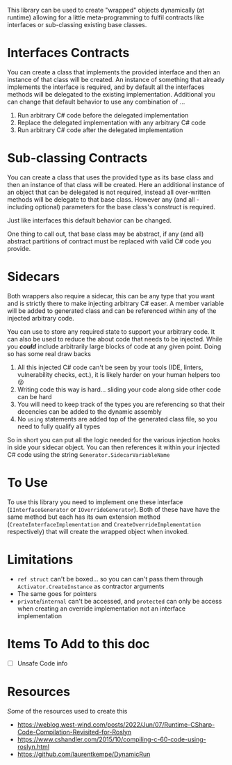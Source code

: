 This library can be used to create "wrapped" objects dynamically (at runtime) allowing for a little meta-programming to fulfil contracts like
interfaces or sub-classing existing base classes.

# Interfaces Contracts

You can create a class that implements the provided interface and then an instance of that class will be created.  An instance of something that
already implements the interface is required, and by default all the interfaces methods will be delegated to the existing implementation.
Additional you can change that default behavior to use any combination of ...
1. Run arbitrary C# code before the delegated implementation
1. Replace the delegated implementation with any arbitrary C# code
1. Run arbitrary C# code after the delegated implementation

# Sub-classing Contracts

You can create a class that uses the provided type as its base class and then an instance of that class will be created.  Here an additional instance
of an object that can be delegated is not required, instead all over-written methods will be delegate to that base class.  However any (and all -
including optional) parameters for the base class's construct is required.

Just like interfaces this default behavior can be changed.

One thing to call out, that base class may be abstract, if any (and all) abstract partitions of contract must be replaced with valid C# code you
provide.

# Sidecars

Both wrappers also require a sidecar, this can be any type that you want and is strictly there to make injecting arbitrary C# easer.  A member
variable will be added to generated class and can be referenced within any of the injected arbitrary code.

You can use to store any required state to support your arbitrary code.  It can also be used to reduce the about code that needs to be injected.
While you **_could_** include arbitrarily large blocks of code at any given point.  Doing so has some real draw backs
1. All this injected C# code can't be seen by your tools (IDE, linters, vulnerability checks, ect.), it is likely harder on your human helpers too 😜
1. Writing code this way is hard... sliding your code along side other code can be hard
1. You will need to keep track of the types you are referencing so that their decencies can be added to the dynamic assembly
1. No `using` statements are added top of the generated class file, so you need to fully qualify all types

So in short you can put all the logic needed for the various injection hooks in side your sidecar object.  You can then references it within your
injected C# code using the string `Generator.SidecarVariableName` 

# To Use

To use this library you need to implement one these interface (`IInterfaceGenerator` or `IOverrideGenerator`).  Both of these have have the same method
but each has its own extension method (`CreateInterfaceImplementation` and `CreateOverrideImplementation` respectively) that will create the wrapped
object when invoked.

# Limitations
- `ref struct` can't be boxed... so you can can't pass them through `Activator.CreateInstance` as contractor arguments
- The same goes for pointers
- `private`/`internal` can't be accessed, and `protected` can only be access when creating an override implementation not an interface implementation

# Items To Add to this doc
- [ ] Unsafe Code info

# Resources

_Some_ of the resources used to create this
- https://weblog.west-wind.com/posts/2022/Jun/07/Runtime-CSharp-Code-Compilation-Revisited-for-Roslyn
- https://www.cshandler.com/2015/10/compiling-c-60-code-using-roslyn.html
- https://github.com/laurentkempe/DynamicRun